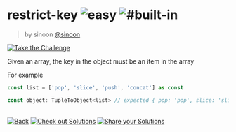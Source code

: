 <!--info-header-start--><h1>restrict-key <img src="https://img.shields.io/badge/-easy-90bb12" alt="easy"/> <img src="https://img.shields.io/badge/-%23built--in-999" alt="#built-in"/></h1><blockquote><p>by sinoon <a href="https://github.com/sinoon" target="_blank">@sinoon</a></p></blockquote><p><a href="https://type-challenges.netlify.app/11/play" target="_blank"><img src="https://img.shields.io/badge/-Take%20the%20Challenge-3178c6?logo=typescript" alt="Take the Challenge"/></a> </p><!--info-header-end-->

Given an array, the key in the object must be an item in the array


For example

```ts
const list = ['pop', 'slice', 'push', 'concat'] as const

const object: TupleToObject<list> // expected { pop: 'pop', slice: 'slice', concat: 'concat'}

```

<!--info-footer-start--><br><a href="../../README.md" target="_blank"><img src="https://img.shields.io/badge/-Back-grey" alt="Back"/></a> <a href="https://type-challenges.netlify.app/11/solutions" target="_blank"><img src="https://img.shields.io/badge/-Check%20out%20Solutions-de5a77?logo=awesome-lists&logoColor=white" alt="Check out Solutions"/></a> <a href="https://type-challenges.netlify.app/11/answer" target="_blank"><img src="https://img.shields.io/badge/-Share%20your%20Solutions-green" alt="Share your Solutions"/></a> <!--info-footer-end-->
